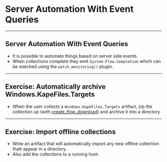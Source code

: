 <!-- .slide: class="title" -->

# Server Automation With Event Queries

---

<!-- .slide: class="content" -->

## Server Automation With Event Queries

* It is possible to automate things based on server side events.
* When collections complete they emit `System.Flow.Completion` which
  can be watched using the `watch_monitoring()` plugin.

---

<!-- .slide: class="content" -->

## Exercise: Automatically archive Windows.KapeFiles.Targets

* When the user collects a `Windows.KapeFiles.Targets` artifact,
  zip the collection up (with [create_flow_download](https://docs.velociraptor.app/vql_reference/server/create_flow_download/)) and archive it into a directory

---

<!-- .slide: class="content" -->
## Exercise: Import offline collections

* Write an artifact that will automatically import any new offline
  collection thatt appear in a directory.
* Also add the collections to a running hunt.

